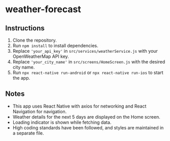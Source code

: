 # weather-forecast

## Instructions

1. Clone the repository.
2. Run `npm install` to install dependencies.
3. Replace `'your_api_key'` in `src/services/weatherService.js` with your OpenWeatherMap API key.
4. Replace `'your_city_name'` in `src/screens/HomeScreen.js` with the desired city name.
5. Run `npx react-native run-android` or `npx react-native run-ios` to start the app.

## Notes

- This app uses React Native with axios for networking and React Navigation for navigation.
- Weather details for the next 5 days are displayed on the Home screen.
- Loading indicator is shown while fetching data.
- High coding standards have been followed, and styles are maintained in a separate file.

